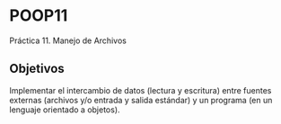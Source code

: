 # POOP11
 Práctica 11.  Manejo de Archivos
## Objetivos
Implementar el intercambio de datos (lectura y escritura) entre fuentes externas (archivos y/o entrada y salida estándar) y un programa (en un lenguaje orientado a objetos).
